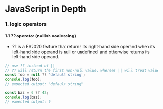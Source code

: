 # JavaScript in Depth

### 1. logic operators

#### 1.1 ?? operator (nullish coalescing)

- ?? is a ES2020 feature that returns its right-hand side operand when its left-hand side operand is null or undefined, and otherwise returns its left-hand side operand.

```JavaScript
// use ?? instead of ||
// ?? will return the first non-null value, whereas || will treat values like 0 and '' as falsy value and return it
const foo = null ?? 'default string';
console.log(foo);
// expected output: "default string"

const baz = 0 ?? 42;
console.log(baz);
// expected output: 0
```
